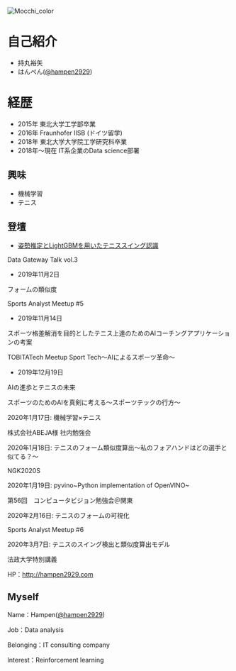 ![Mocchi_color](https://user-images.githubusercontent.com/34574033/54477569-70e0b600-484c-11e9-8a72-a48098f0b49c.png)

# 自己紹介
- 持丸裕矢
- はんぺん([@hampen2929](https://twitter.com/hampen2929))

# 経歴
- 2015年	      東北大学工学部卒業
- 2016年	      Fraunhofer IISB (ドイツ留学)
- 2018年	      東北大学大学院工学研究科卒業
- 2018年〜現在	IT系企業のData science部署

## 興味
- 機械学習
- テニス

## 登壇

- [姿勢推定とLightGBMを用いたテニススイング認識](https://speakerdeck.com/hampen2929/tennis-swing-recognition-based-on-pose-estimation-and-lightgbm)

Data Gateway Talk vol.3

- 2019年11月2日

フォームの類似度

Sports Analyst Meetup #5

- 2019年11月14日

スポーツ格差解消を目的としたテニス上達のためのAIコーチングアプリケーションの考案

TOBITATech Meetup Sport Tech〜AIによるスポーツ革命〜

- 2019年12月19日

AIの進歩とテニスの未来

スポーツのためのAIを真剣に考える〜スポーツテックの行方〜

2020年1月17日: 機械学習×テニス

株式会社ABEJA様 社内勉強会

2020年1月18日: テニスのフォーム類似度算出〜私のフォアハンドはどの選手と似てる？〜

NGK2020S

2020年1月19日: pyvino~Python implementation of OpenVINO~

第56回　コンピュータビジョン勉強会＠関東

2020年2月16日: テニスのフォームの可視化

Sports Analyst Meetup #6

2020年3月7日: テニスのスイング検出と類似度算出モデル

法政大学特別講義


HP：http://hampen2929.com

## Myself
Name：Hampen([@hampen2929](https://twitter.com/hampen2929))

Job：Data analysis

Belonging：IT consulting company

Interest：Reinforcement learning
